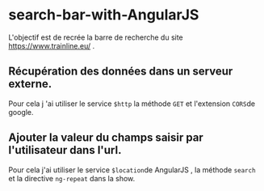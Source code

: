 # search-bar-with-AngularJS
L'objectif est de recrée la barre de recherche du site  https://www.trainline.eu/ .

## Récupération des données dans un serveur externe.
Pour cela j 'ai utiliser le service ```$http``` la méthode ```GET``` et l'extension ```CORS```de google.
## Ajouter la valeur du champs saisir par l'utilisateur dans l'url.
Pour cela j'ai utiliser le service ```$location```de AngularJS , la méthode ```search``` et la directive ```ng-repeat``` dans la show.

